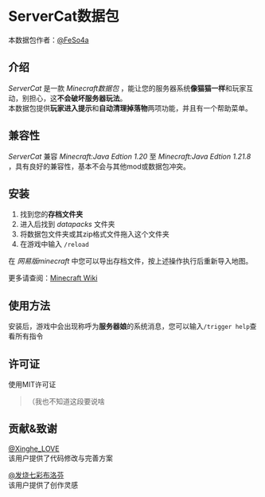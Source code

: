 # ServerCat数据包

本数据包作者：[@FeSo4a](https://space.bilibili.com/3546674548967510 "点击前往作者bilibili主页")

## 介绍
_ServerCat_ 是一款 _Minecraft数据包_ ，能让您的服务器系统**像猫猫一样**和玩家互动，别担心，这**不会破坏服务器玩法**。  
本数据包提供**玩家进入提示**和**自动清理掉落物**两项功能，并且有一个帮助菜单。  

## 兼容性
_ServerCat_ 兼容 _Minecraft:Java Edtion 1.20_ 至 _Minecraft:Java Edtion 1.21.8_ ，具有良好的兼容性，基本不会与其他mod或数据包冲突。

## 安装
1. 找到您的**存档文件夹**
2. 进入后找到 _datapacks_ 文件夹
3. 将数据包文件夹或其zip格式文件拖入这个文件夹
4. 在游戏中输入 `/reload`

在 *网易版minecraft* 中您可以导出存档文件，按上述操作执行后重新导入地图。  

更多请查阅：[Minecraft Wiki](https://zh.minecraft.wiki/w/Tutorial:%E5%AE%89%E8%A3%85%E6%95%B0%E6%8D%AE%E5%8C%85 "点击前往“教程：安装数据包”")

## 使用方法
安装后，游戏中会出现称呼为**服务器娘**的系统消息，您可以输入`/trigger help`查看所有指令

## 许可证
使用MIT许可证
> （我也不知道这段要说啥

## 贡献&致谢
[@Xinghe_LOVE](#114514 "该用户谢绝了超链接到他的bilibili主页")  
该用户提供了代码修改与完善方案  

[@发烧七彩布洛芬](#114514 "该用户没有回复是否超链接到他的bilibili主页")  
该用户提供了创作灵感  